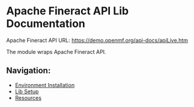 # Apache Fineract API Lib Documentation

Apache Fineract API 
URL: https://demo.openmf.org/api-docs/apiLive.htm

The module wraps Apache Fineract API. 

## Navigation:

* [Environment Installation](./docs/api/environment/environment.md)
* [Lib Setup](./docs/api/setup/setup.md)
* [Resources](./docs/api/resources/resources.md)






